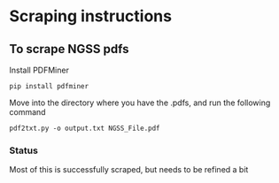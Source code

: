 # Scraping instructions

## To scrape NGSS pdfs

Install PDFMiner

```
pip install pdfminer
```

Move into the directory where you have the .pdfs, and run the following command

```
pdf2txt.py -o output.txt NGSS_File.pdf
```

### Status
Most of this is successfully scraped, but needs to be refined a bit

